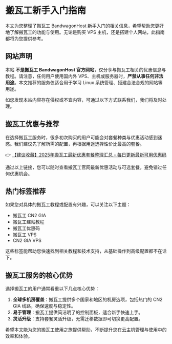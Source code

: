 # 搬瓦工新手入门指南

本文为您整理了搬瓦工 BandwagonHost 新手入门的相关信息，希望帮助您更好地了解搬瓦工的功能与使用。无论是购买 VPS 主机，还是搭建个人网站，此指南都将为您提供参考。

## 网站声明

本站 **不是搬瓦工 BandwagonHost 官方网站**，仅分享与搬瓦工相关的优惠信息与教程。请注意，任何用户使用国内外 VPS、主机或服务器时，**严禁从事任何非法用途**。本文推荐的服务仅适合用于学习 Linux 系统管理、搭建合法合规的网站等用途。

如您发现本站内容存在侵权或不宜内容，可通过以下方式联系我们，我们将及时处理。

## 搬瓦工优惠与推荐

在选择搬瓦工服务时，很多初次购买的用户可能会对套餐种类与优惠活动感到迷惑。我们建议先了解所需的配置，再根据用途选择性价比最高的套餐。

👉 [【建议收藏】2025年搬瓦工最新优惠套餐整理汇总 - 每日更新最新可用优惠码](https://bit.ly/banwagon)

通过以上链接，您可以随时查看搬瓦工官网最新优惠活动与可选套餐，避免错过任何优惠机会。

## 热门标签推荐

如果您对具体的搬瓦工教程或配置有兴趣，可以关注以下主题：

- 搬瓦工 CN2 GIA
- 搬瓦工建站教程
- 搬瓦工优惠码
- 搬瓦工 VPS
- CN2 GIA VPS

这些标签能帮助您快速找到相关教程和技术支持，从基础操作到高级配置都不在话下。

## 搬瓦工服务的核心优势

选择搬瓦工的用户通常看重以下几点核心优势：

1. **全球多机房覆盖**：搬瓦工提供多个国家和地区的机房选项，包括热门的 CN2 GIA 线路，确保速度与稳定性。
2. **易于管理**：搬瓦工提供简洁明了的控制面板，适合新手快速上手。
3. **灵活升级**：支持套餐灵活升级，无需迁移数据即可切换更高配置。

希望本文能为您的搬瓦工使用之旅提供帮助，不断提升您在云主机管理与使用中的效率和体验。